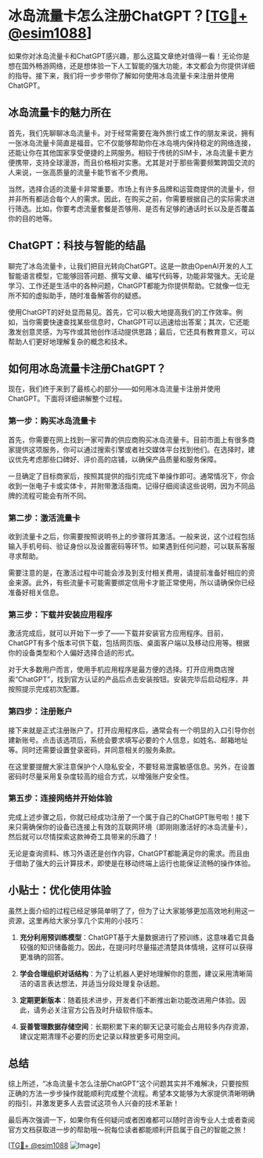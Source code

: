 # 冰岛流量卡怎么注册ChatGPT？[[TG💪+ @esim1088](https://t.me/s/esim1088)]

如果你对冰岛流量卡和ChatGPT感兴趣，那么这篇文章绝对值得一看！无论你是想在国外畅游网络，还是想体验一下人工智能的强大功能，本文都会为你提供详细的指导。接下来，我们将一步步带你了解如何使用冰岛流量卡来注册并使用ChatGPT。

## 冰岛流量卡的魅力所在

首先，我们先聊聊冰岛流量卡。对于经常需要在海外旅行或工作的朋友来说，拥有一张冰岛流量卡简直是福音。它不仅能够帮助你在冰岛境内保持稳定的网络连接，还能让你在其他国家享受便捷的上网服务。相较于传统的SIM卡，冰岛流量卡更方便携带，支持全球漫游，而且价格相对实惠。尤其是对于那些需要频繁跨国交流的人来说，一张高质量的流量卡能节省不少费用。

当然，选择合适的流量卡非常重要。市场上有许多品牌和运营商提供的流量卡，但并非所有都适合每个人的需求。因此，在购买之前，你需要根据自己的实际需求进行筛选。比如，你要考虑流量套餐是否够用、是否有足够的通话时长以及是否覆盖你的目的地等。

## ChatGPT：科技与智能的结晶

聊完了冰岛流量卡，让我们把目光转向ChatGPT。这是一款由OpenAI开发的人工智能语言模型，它能够回答问题、撰写文章、编写代码等，功能非常强大。无论是学习、工作还是生活中的各种问题，ChatGPT都能为你提供帮助。它就像一位无所不知的虚拟助手，随时准备解答你的疑惑。

使用ChatGPT的好处显而易见。首先，它可以极大地提高我们的工作效率。例如，当你需要快速查找某些信息时，ChatGPT可以迅速给出答案；其次，它还能激发创意灵感，为写作或其他创作活动提供思路；最后，它还具有教育意义，可以帮助人们更好地理解复杂的概念和技术。

## 如何用冰岛流量卡注册ChatGPT？

现在，我们终于来到了最核心的部分——如何用冰岛流量卡注册并使用ChatGPT。下面将详细讲解整个过程。

### 第一步：购买冰岛流量卡

首先，你需要在网上找到一家可靠的供应商购买冰岛流量卡。目前市面上有很多商家提供这项服务，你可以通过搜索引擎或者社交媒体平台找到他们。在选择时，建议优先考虑那些口碑好、评价高的店铺，以确保产品质量和服务保障。

一旦确定了目标商家后，按照其提供的指引完成下单操作即可。通常情况下，你会收到一张电子卡或实体卡，并附带激活指南。记得仔细阅读这些说明，因为不同品牌的流程可能会有所不同。

### 第二步：激活流量卡

收到流量卡之后，你需要按照说明书上的步骤将其激活。一般来说，这个过程包括输入手机号码、验证身份以及设置密码等环节。如果遇到任何问题，可以联系客服寻求帮助。

需要注意的是，在激活过程中可能会涉及到支付相关费用，请提前准备好相应的资金来源。此外，有些流量卡可能需要绑定信用卡才能正常使用，所以请确保你已经准备好相关信息。

### 第三步：下载并安装应用程序

激活完成后，就可以开始下一步了——下载并安装官方应用程序。目前，ChatGPT有多个版本可供下载，包括网页版、桌面客户端以及移动应用等。根据你的设备类型和个人偏好选择合适的形式。

对于大多数用户而言，使用手机应用程序是最方便的选择。打开应用商店搜索“ChatGPT”，找到官方认证的产品后点击安装按钮。安装完毕后启动程序，并按照提示完成初次配置。

### 第四步：注册账户

接下来就是正式注册账户了。打开应用程序后，通常会有一个明显的入口引导你创建新账号。点击该选项后，系统会要求填写必要的个人信息，如姓名、邮箱地址等。同时还需要设置登录密码，并同意相关的服务条款。

在这里要提醒大家注意保护个人隐私安全，不要轻易泄露敏感信息。另外，在设置密码时尽量采用复杂度较高的组合方式，以增强账户安全性。

### 第五步：连接网络并开始体验

完成上述步骤之后，你就已经成功注册了一个属于自己的ChatGPT账号啦！接下来只需确保你的设备已连接上有效的互联网环境（即刚刚激活好的冰岛流量卡），然后就可以尽情探索这款神奇工具带来的乐趣了！

无论是查询资料、练习外语还是创作内容，ChatGPT都能满足你的需求。而且由于借助了强大的云计算技术，即使是在移动终端上运行也能保证流畅的操作体验。

## 小贴士：优化使用体验

虽然上面介绍的过程已经足够简单明了了，但为了让大家能够更加高效地利用这一资源，这里再给大家分享几个实用的小技巧：

1. **充分利用预训练模型**：ChatGPT基于大量数据进行了预训练，这意味着它具备较强的知识储备能力。因此，在提问时尽量描述清楚具体情境，这样可以获得更准确的回答。
   
2. **学会合理组织对话结构**：为了让机器人更好地理解你的意图，建议采用清晰简洁的语言表达想法，并适当分段处理复杂话题。
   
3. **定期更新版本**：随着技术进步，开发者们不断推出新功能改进用户体验。因此，请务必关注官方公告及时升级软件版本。

4. **妥善管理数据存储空间**：长期积累下来的聊天记录可能会占用较多内存资源，建议定期清理不必要的历史记录以释放更多可用空间。

## 总结

综上所述，“冰岛流量卡怎么注册ChatGPT”这个问题其实并不难解决，只要按照正确的方法一步步操作就能顺利完成整个流程。希望本文能够为大家提供清晰明确的指引，并激发更多人去尝试这项令人兴奋的技术革新！

最后再次强调一下，如果你有任何疑问或者困难都可以随时咨询专业人士或者查阅官方文档获取进一步的帮助哦～祝每位读者都能顺利开启属于自己的智能之旅！

[[TG💪+ @esim1088](https://t.me/s/esim1088) ![Image](https://i.postimg.cc/4NQfJmqS/Snipaste-2025-05-13-00-14-12.png)]